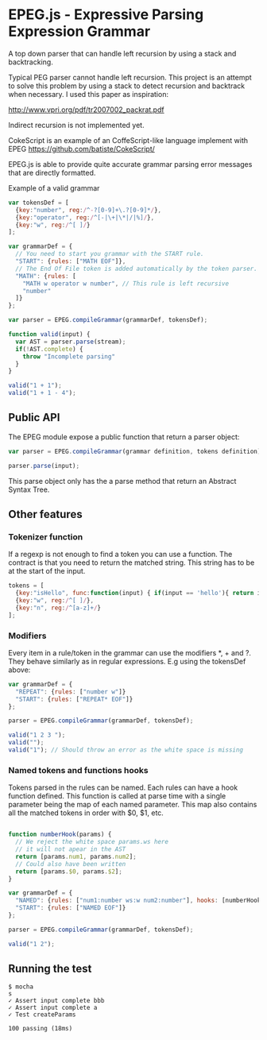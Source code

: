 EPEG.js - Expressive Parsing Expression Grammar
================================================

A top down parser that can handle left recursion by using a stack and backtracking.

Typical PEG parser cannot handle left recursion.
This project is an attempt to solve this problem by using a stack to detect recursion
and backtrack when necessary. I used this paper as inspiration:

http://www.vpri.org/pdf/tr2007002_packrat.pdf

Indirect recursion is not implemented yet.

CokeScript is an example of an CoffeScript-like language implement with EPEG https://github.com/batiste/CokeScript/

EPEG.js is able to provide quite accurate grammar parsing error messages that are
directly formatted.

Example of a valid grammar

```javascript
var tokensDef = [
  {key:"number", reg:/^-?[0-9]+\.?[0-9]*/},
  {key:"operator", reg:/^[-|\+|\*|/|%]/},
  {key:"w", reg:/^[ ]/}
];

var grammarDef = {
  // You need to start you grammar with the START rule.
  "START": {rules: ["MATH EOF"]},
  // The End Of File token is added automatically by the token parser.
  "MATH": {rules: [
    "MATH w operator w number", // This rule is left recursive
    "number"
  ]}
};

var parser = EPEG.compileGrammar(grammarDef, tokensDef);

function valid(input) {
  var AST = parser.parse(stream);
  if(!AST.complete) {
    throw "Incomplete parsing"
  }
}

valid("1 + 1");
valid("1 + 1 - 4");
```

## Public API

The EPEG module expose a public function that return a parser object:

```javascript
var parser = EPEG.compileGrammar(grammar definition, tokens definition);

parser.parse(input);
```

This parse object only has the a parse method that return an Abstract Syntax Tree.

## Other features

### Tokenizer function

If a regexp is not enough to find a token you can use a function.
The contract is that you need to return the matched string. This string
has to be at the start of the input.

```javascript
tokens = [
  {key:"isHello", func:function(input) { if(input == 'hello'){ return input; }} },
  {key:"w", reg:/^[ ]/},
  {key:"n", reg:/^[a-z]+/}
];
```

### Modifiers

Every item in a rule/token in the grammar can use the modifiers *, + and ?. They behave
similarly as in regular expressions. E.g using the tokensDef above:

```javascript
var grammarDef = {
  "REPEAT": {rules: ["number w"]}
  "START": {rules: ["REPEAT* EOF"]}
};

parser = EPEG.compileGrammar(grammarDef, tokensDef);

valid("1 2 3 ");
valid("");
valid("1"); // Should throw an error as the white space is missing
```

### Named tokens and functions hooks

Tokens parsed in the rules can be named. Each rules can have a hook function defined. This
function is called at parse time with a single parameter being the map of each named parameter.
This map also contains all the matched tokens in order with $0, $1, etc.

```javascript

function numberHook(params) {
  // We reject the white space params.ws here
  // it will not apear in the AST
  return [params.num1, params.num2];
  // Could also have been written
  return [params.$0, params.$2];
}

var grammarDef = {
  "NAMED": {rules: ["num1:number ws:w num2:number"], hooks: [numberHook]},
  "START": {rules: ["NAMED EOF"]}
};

parser = EPEG.compileGrammar(grammarDef, tokensDef);

valid("1 2");
```


Running the test
-----------------

    $ mocha
    s
    ✓ Assert input complete bbb
    ✓ Assert input complete a
    ✓ Test createParams
    
    100 passing (18ms)

